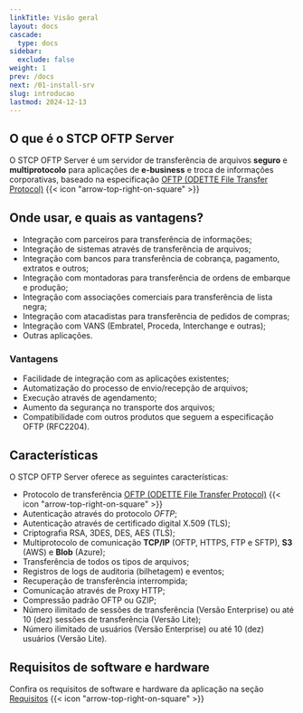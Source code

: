 ```yaml
---
linkTitle: Visão geral
layout: docs
cascade:
  type: docs
sidebar:
  exclude: false
weight: 1
prev: /docs
next: /01-install-srv
slug: introducao
lastmod: 2024-12-13
---
```


## O que é o STCP OFTP Server

O STCP OFTP Server é um servidor de transferência de arquivos **seguro** e **multiprotocolo** para aplicações de **e-business** e troca de informações corporativas, baseado na especificação <a href="/utils/protocols/#oftp" target="_blank">OFTP (ODETTE File Transfer Protocol)</a> {{< icon "arrow-top-right-on-square" >}} &nbsp;

## Onde usar, e quais as vantagens?

* Integração com parceiros para transferência de informações;
* Integração de sistemas através de transferência de arquivos;
* Integração com bancos para transferência de cobrança, pagamento, extratos e outros;
* Integração com montadoras para transferência de ordens de embarque e produção;
* Integração com associações comerciais para transferência de lista negra;
* Integração com atacadistas para transferência de pedidos de compras;
* Integração com VANS (Embratel, Proceda, Interchange e outras);
* Outras aplicações.

### Vantagens

* Facilidade de integração com as aplicações existentes;
* Automatização do processo de envio/recepção de arquivos;
* Execução através de agendamento;
* Aumento da segurança no transporte dos arquivos;
* Compatibilidade com outros produtos que seguem a especificação OFTP (RFC2204).

## Características

O STCP OFTP Server oferece as seguintes características:

* Protocolo de transferência <a href="/utils/protocols/#oftp" target="_blank">OFTP (ODETTE File Transfer Protocol)</a> {{< icon "arrow-top-right-on-square" >}} &nbsp;
* Autenticação através do protocolo *OFTP*;
* Autenticação através de certificado digital X.509 (TLS);
* Criptografia RSA, 3DES, DES, AES (TLS);
* Multiprotocolo de comunicação **TCP/IP** (OFTP, HTTPS, FTP e SFTP), **S3** (AWS) e **Blob** (Azure);
* Transferência de todos os tipos de arquivos;
* Registros de logs de auditoria (bilhetagem) e eventos;
* Recuperação de transferência interrompida;
* Comunicação através de Proxy HTTP;
* Compressão padrão OFTP ou GZIP;
* Número ilimitado de sessões de transferência (Versão Enterprise) ou até 10 (dez) sessões de transferência (Versão Lite);
* Número ilimitado de usuários (Versão Enterprise) ou até 10 (dez) usuários (Versão Lite).

## Requisitos de software e hardware

Confira os requisitos de software e hardware da aplicação na seção <a href="/utils/requirements/" target="_blank">Requisitos</a> {{< icon "arrow-top-right-on-square" >}} &nbsp;



